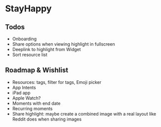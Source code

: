 # StayHappy

## Todos
- Onboarding
- Share options when viewing highlight in fullscreen
- Deeplink to highlight from Widget
- Sort resource list

## Roadmap & Wishlist
- Resources: tags, filter for tags, Emoji picker
- App Intents
- iPad app
- Apple Watch?
- Moments with end date
- Recurring moments
- Share highlight: maybe create a combined image with a real layout like Reddit does when sharing images 
